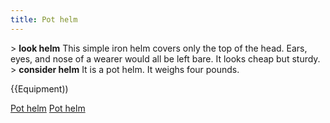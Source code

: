 ```yaml
---
title: Pot helm
---
```


\> **look helm**
This simple iron helm covers only the top of the head. Ears, eyes, and
nose of a wearer would all be left bare. It looks cheap but sturdy.
\> **consider helm**
It is a pot helm.
It weighs four pounds.

{{Equipment))

[Pot helm](Category:_Metal_equipment "wikilink") [Pot
helm](Category:_Head_items "wikilink")